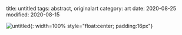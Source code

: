 title: untitled
tags: abstract, originalart
category: art 
date: 2020-08-25
modified: 2020-08-15

![untitled]({static}/images/untitled1.png){: width=100% style="float:center; padding:16px"}    
